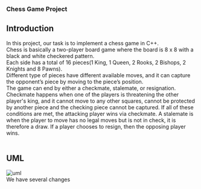 ### Chess Game Project

## Introduction

In this project, our task is to implement a chess game in C++. </br>
Chess is basically a two-player board game where the board is 8 x 8 with a black and white checkered pattern. </br>
Each side has a total of 16 pieces(1 King, 1 Queen, 2 Rooks, 2 Bishops, 2 Knights and 8 Pawns).</br>
Different type of pieces have different available moves, and it can capture the opponent’s piece by moving to the piece’s position.</br>
The game can end by either a checkmate, stalemate, or resignation. Checkmate happens when one of the players is threatening the other player's king, and it cannot move to any other squares, cannot be protected by another piece and the checking piece cannot be captured. If all of these conditions are met, the attacking player wins via checkmate. A stalemate is when the player to move has no legal moves but is not in check, it is therefore a draw. If a player chooses to resign, then the opposing player wins.</br></br>

## UML

![uml](https://user-images.githubusercontent.com/70479629/210186831-fa7318ec-01ba-4a34-966b-79a576f4f2e2.png) </br>
We have several changes 